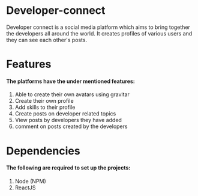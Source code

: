 # Developer-connect

Developer connect is a social media platform which aims to bring together the developers all around the world. It creates profiles of various users and they can see each other's posts.

# Features

#### The platforms have the under mentioned features:
1. Able to create their own avatars using gravitar
2. Create their own profile
3. Add skills to their profile
4. Create posts on developer related topics
5. View posts by developers they have added
6. comment on posts created by the developers

# Dependencies

#### The following are required to set up the projects:
1. Node (NPM)
2. ReactJS

